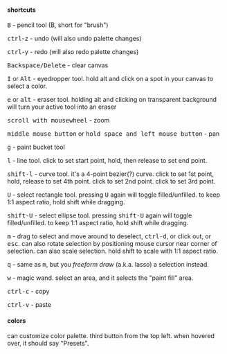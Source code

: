 #### shortcuts

<kbd>B</kbd> - pencil tool (B, short for "brush")

<kbd>ctrl</kbd>-<kbd>z</kbd> - undo (will also undo palette changes)

<kbd>ctrl</kbd>-<kbd>y</kbd> - redo (will also redo palette changes)

<kbd>Backspace/Delete</kbd> - clear canvas

<kbd>I</kbd> or <kbd>Alt</kbd> - eyedropper tool. hold alt and click on a spot in your canvas to select a color.

<kbd>e</kbd> or <kbd>alt</kbd> - eraser tool. holding alt and clicking on transparent background will turn your active tool into an eraser

<kbd>scroll with mousewheel</kbd> - zoom

<kbd>middle mouse button</kbd> or <kbd>hold space and left mouse button</kbd> - pan

<kbd>g</kbd> - paint bucket tool

<kbd>l</kbd> - line tool. click to set start point, hold, then release to set end point.

<kbd>shift-l</kbd> - curve tool. it's a 4-point bezier(?) curve.
click to set 1st point, hold, release to set 4th point. click to set 2nd point. click to set 3rd point.

<kbd>U</kbd> - select rectangle tool. pressing <kbd>U</kbd> again will toggle filled/unfilled.
to keep 1:1 aspect ratio, hold shift while dragging.

<kbd>shift-U</kbd> - select ellipse tool. pressing <kbd>shift-U</kbd> again will toggle filled/unfilled.
to keep 1:1 aspect ratio, hold shift while dragging.

<kbd>m</kbd> - drag to select and move around
to deselect, <kbd>ctrl-d</kbd>, or click out, or <kbd>esc</kbd>.
can also rotate selection by positioning mouse cursor near corner of selection.
can also scale selection.
hold shift to scale with 1:1 aspect ratio.

<kbd>q</kbd> - same as <kbd>m</kbd>, but you _freeform draw_ (a.k.a. lasso) a selection instead.

<kbd>w</kbd> - magic wand. select an area, and it selects the "paint fill" area.

<kbd>ctrl-c</kbd> - copy

<kbd>ctrl-v</kbd> - paste

#### colors

can customize color palette.
third button from the top left.
when hovered over, it should say "Presets".

